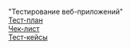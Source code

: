  "Тестирование веб-приложений"  
 [Тест-план](https://docs.google.com/spreadsheets/d/1l2u_GCgg-zUkBgKb-iGk75BUYHx2KKHY-YfZfmi4m8Q/edit?usp=sharing)   
 [Чек-лист](https://docs.google.com/spreadsheets/d/1ve-IXIIvH9Mhgr9qDG7xp70eq1qq3gL2PXuQEBm2PUA/edit?usp=sharing)  
 [Тест-кейсы](https://app.qase.io/project/G101?previewMode=side&suite=179&tab=)
